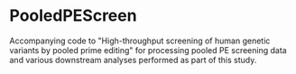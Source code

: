 # PooledPEScreen
Accompanying code to "High-throughput screening of human genetic variants by pooled prime editing" for processing pooled PE screening data and various downstream analyses performed as part of this study.
